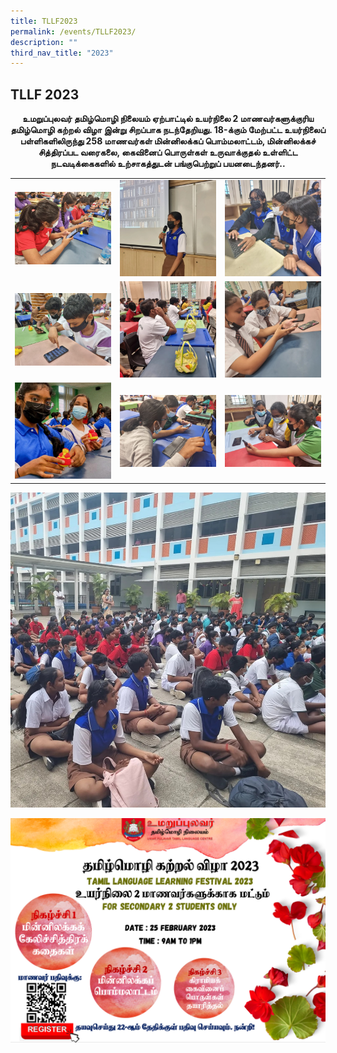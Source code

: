 ```yaml
---
title: TLLF2023
permalink: /events/TLLF2023/
description: ""
third_nav_title: "2023"
---
```

## TLLF 2023

**<center>உமறுப்புலவர் தமிழ்மொழி நிலையம் ஏற்பாட்டில்  உயர்நிலை 2 மாணவர்களுக்குரிய தமிழ்மொழி கற்றல் விழா இன்று சிறப்பாக நடந்தேறியது. 
18-க்கும் மேற்பட்ட உயர்நிலைப் பள்ளிகளிலிருந்து  258 மாணவர்கள் மின்னிலக்கப் பொம்மலாட்டம், மின்னிலக்கச் சித்திரப்பட வரைகலை, கைவினைப் பொருள்கள் உருவாக்குதல் உள்ளிட்ட நடவடிக்கைகளில் உற்சாகத்துடன் பங்குபெற்றுப் பயனடைந்தனர்..</center>**

|  | | |
| -------- | -------- | -------- |
|  ![](/images/TLLF/TLLF1.jpg)    |  ![](/images/TLLF/TLLF4.jpg)    |   ![](/images/TLLF/TLLF2.jpg)   |
|  ![](/images/TLLF/TLLF7.jpg)    |  ![](/images/TLLF/TLLF5.jpg)    |   ![](/images/TLLF/TLLF3.jpg)   |
|  ![](/images/TLLF/TLLF6.jpg)    |  ![](/images/TLLF/TLLF8.jpg)    |   ![](/images/TLLF/TLLF9.jpg)   |

![](/images/TLLF/TLLF0.jpg)


<a href="https://form.gov.sg/63e9db5cbeaeb100127a239d">
<img alt="" src="/images/Sec2_TLLF_23.png">
